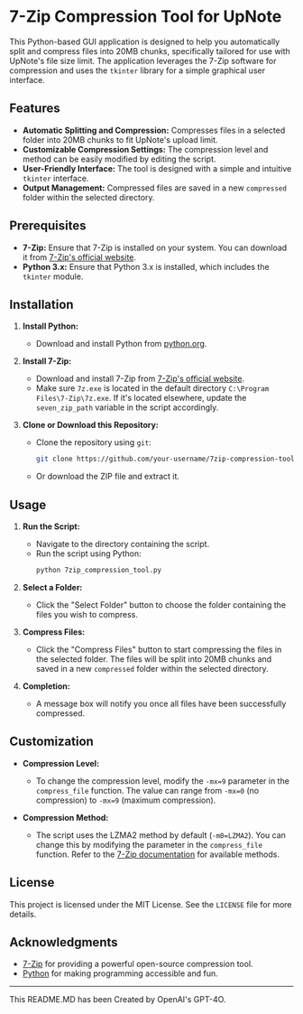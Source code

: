 # 7-Zip Compression Tool for UpNote

This Python-based GUI application is designed to help you automatically split and compress files into 20MB chunks, specifically tailored for use with UpNote's file size limit. The application leverages the 7-Zip software for compression and uses the `tkinter` library for a simple graphical user interface.

## Features

- **Automatic Splitting and Compression:** Compresses files in a selected folder into 20MB chunks to fit UpNote's upload limit.
- **Customizable Compression Settings:** The compression level and method can be easily modified by editing the script.
- **User-Friendly Interface:** The tool is designed with a simple and intuitive `tkinter` interface.
- **Output Management:** Compressed files are saved in a new `compressed` folder within the selected directory.

## Prerequisites

- **7-Zip:** Ensure that 7-Zip is installed on your system. You can download it from [7-Zip's official website](https://www.7-zip.org/).
- **Python 3.x:** Ensure that Python 3.x is installed, which includes the `tkinter` module.

## Installation

1. **Install Python:**
   - Download and install Python from [python.org](https://www.python.org/downloads/).

2. **Install 7-Zip:**
   - Download and install 7-Zip from [7-Zip's official website](https://www.7-zip.org/).
   - Make sure `7z.exe` is located in the default directory `C:\Program Files\7-Zip\7z.exe`. If it's located elsewhere, update the `seven_zip_path` variable in the script accordingly.

3. **Clone or Download this Repository:**
   - Clone the repository using `git`:
     ```bash
     git clone https://github.com/your-username/7zip-compression-tool-for-upnote.git
     ```
   - Or download the ZIP file and extract it.

## Usage

1. **Run the Script:**
   - Navigate to the directory containing the script.
   - Run the script using Python:
     ```bash
     python 7zip_compression_tool.py
     ```

2. **Select a Folder:**
   - Click the "Select Folder" button to choose the folder containing the files you wish to compress.

3. **Compress Files:**
   - Click the "Compress Files" button to start compressing the files in the selected folder. The files will be split into 20MB chunks and saved in a new `compressed` folder within the selected directory.

4. **Completion:**
   - A message box will notify you once all files have been successfully compressed.

## Customization

- **Compression Level:**
   - To change the compression level, modify the `-mx=9` parameter in the `compress_file` function. The value can range from `-mx=0` (no compression) to `-mx=9` (maximum compression).

- **Compression Method:**
   - The script uses the LZMA2 method by default (`-m0=LZMA2`). You can change this by modifying the parameter in the `compress_file` function. Refer to the [7-Zip documentation](https://www.7-zip.org/) for available methods.

## License

This project is licensed under the MIT License. See the `LICENSE` file for more details.

## Acknowledgments

- [7-Zip](https://www.7-zip.org/) for providing a powerful open-source compression tool.
- [Python](https://www.python.org/) for making programming accessible and fun.

---

This README.MD has been Created by OpenAI's GPT-4O.

